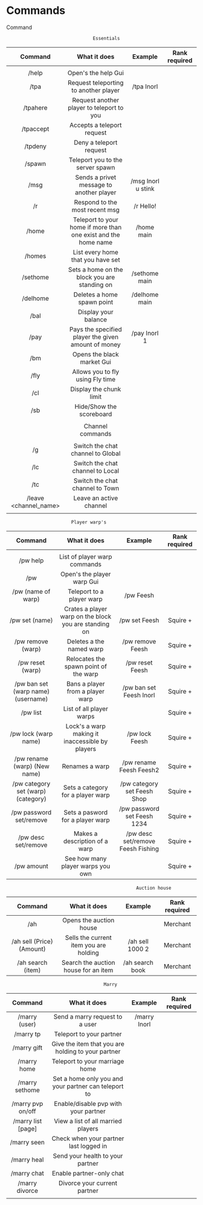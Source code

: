# Commands
Command	       
					

                           	
								    Essentials                           	

|               Command              	|                           What it does                          	|              Example              	| Rank required 	|
|:----------------------------------:	|:---------------------------------------------------------------:	|:---------------------------------:	|:-------------:	|
|                                    	|                                                                 	|                                   	|               	|
|                /help               	|                       Open's the help Gui                       	|                                   	|               	|
|                /tpa                	|              Request teleporting to another player              	|             /tpa Inorl            	|               	|
|              /tpahere              	|            Request another player to teleport to you            	|                                   	|               	|
|              /tpaccept             	|                    Accepts a teleport request                   	|                                   	|               	|
|               /tpdeny              	|                     Deny a teleport request                     	|                                   	|               	|
|               /spawn               	|                 Teleport you to the server spawn                	|                                   	|               	|
|                /msg                	|             Sends a privet message to another player            	|         /msg Inorl u stink        	|               	|
|                 /r                 	|                  Respond to the most recent msg                 	|             /r Hello!             	|               	|
|                /home               	|  Teleport to your home if more than one exist and the home name 	|             /home main            	|               	|
|               /homes               	|                List every home that you have set                	|                                   	|               	|
|              /sethome              	|           Sets a home on the block you are standing on          	|           /sethome main           	|               	|
|              /delhome              	|                    Deletes a home spawn point                   	|           /delhome main           	|               	|
|                /bal                	|                       Display your balance                      	|                                   	|               	|
|                /pay                	|       Pays the specified player the given amount of money       	|            /pay Inorl 1           	|               	|
|                 /bm                	|                    Opens the black market Gui                   	|                                   	|               	|
|                /fly                	|                 Allows you to fly using Fly time                	|                                   	|               	|
|                 /cl                	|                     Display the chunk limit                     	|                                   	|               	|
|                 /sb                	|                     Hide/Show the scoreboard                    	|                                   	|               	|
|                                    	|                                                                 	|                                   	|               	|
|                                    	|                         Channel commands                        	|                                   	|               	|
|                                    	|                                                                 	|                                   	|               	|
|                 /g                 	|                Switch the chat channel to Global                	|                                   	|               	|
|                 /lc                	|                 Switch the chat channel to Local                	|                                   	|               	|
|                 /tc                	|                 Switch the chat channel to Town                 	|                                   	|               	|
|        /leave <channel_name>       	|                     Leave an active channel                     	|                                   	|               	|
|                                    	|                                                                 	|                                   	|               	|

                                  	                           
							Player warp's                          	                                  	             	
|               Command              	|                           What it does                          	|              Example              	| Rank required 	|
|:----------------------------------:	|:---------------------------------------------------------------:	|:---------------------------------:	|:-------------:	|
|                                    	|                                                                 	|                                   	|               	|
|              /pw help              	|                   List of player warp commands                  	|                                   	|               	|
|                 /pw                	|                    Open's the player warp Gui                   	|                                   	|               	|
|         /pw (name of warp)         	|                    Teleport to a player warp                    	|             /pw Feesh             	|               	|
|           /pw set (name)           	|      Crates a player warp on the block you are standing on      	|           /pw set Feesh           	|    Squire +   	|
|          /pw remove (warp)         	|                     Deletes a the named warp                    	|          /pw remove Feesh         	|    Squire +   	|
|          /pw reset (warp)          	|              Relocates the spawn point of the warp              	|          /pw reset Feesh          	|    Squire +   	|
| /pw ban set (warp name) (username) 	|                 Bans a player from a player warp                	|      /pw ban set Feesh Inorl      	|    Squire +   	|
|              /pw list              	|                     List of all player warps                    	|                                   	|    Squire +   	|
|        /pw lock (warp name)        	|         Lock's a warp making it inaccessible by players         	|           /pw lock Feesh          	|    Squire +   	|
|    /pw rename (warp) (New name)    	|                          Renames a warp                         	|      /pw rename Feesh Feesh2      	|    Squire +   	|
| /pw category set (warp) (category) 	|                Sets a category for a player warp                	|    /pw category set Feesh Shop    	|    Squire +   	|
|       /pw password set/remove      	|                 Sets a pasword for a player warp                	|    /pw password set Feesh 1234    	|    Squire +   	|
|         /pw desc set/remove        	|                  Makes a description of a warp                  	| /pw desc set/remove Feesh Fishing 	|    Squire +   	|
|             /pw amount             	|                See how many player warps you own                	|                                   	|    Squire +   	|

                                    	        	Auction house                          	
|               Command              	|                           What it does                          	|              Example              	| Rank required 	|
|:----------------------------------:	|:---------------------------------------------------------------:	|:---------------------------------:	|:-------------:	|
|                 /ah                	|                     Opens the auction house                     	|                                   	|    Merchant   	|
|      /ah sell (Price) (Amount)     	|              Sells the current item you are holding             	|          /ah sell 1000 2          	|    Merchant   	|
|          /ah search (item)         	|               Search the auction house for an item              	|          /ah search book          	|    Merchant   	|

                     					Marry                         
|               Command              	|                           What it does                          	|              Example              	| Rank required 	|
|:----------------------------------:	|:---------------------------------------------------------------:	|:---------------------------------:	|:-------------:	|
|            /marry (user)           	|                  Send a marry request to a user                 	|            /marry Inorl           	|               	|
|              /marry tp             	|                     Teleport to your partner                    	|                                   	|               	|
|             /marry gift            	|        Give the item that you are holding to your partner       	|                                   	|               	|
|             /marry home            	|                  Teleport to your marriage home                 	|                                   	|               	|
|           /marry sethome           	|       Set a home only you and your partner can teleport to      	|                                   	|               	|
|          /marry pvp on/off         	|               Enable/disable pvp with your partner              	|                                   	|               	|
|         /marry list [page]         	|                View a list of all married players               	|                                   	|               	|
|             /marry seen            	|              Check when your partner last logged in             	|                                   	|               	|
|             /marry heal            	|                 Send your health to your partner                	|                                   	|               	|
|             /marry chat            	|                     Enable partner-only chat                    	|                                   	|               	|
|           /marry divorce           	|                   Divorce your current partner                  	|                                   	|               	|
|                                    	|                                                                 	|                                   	|               	|
 
                                                                
